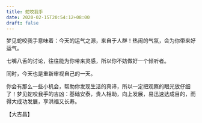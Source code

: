 ```yaml
---
title: 蛇咬我手
date: 2020-02-15T20:54:12+08:00
draft: false
---
```


梦见蛇咬我手意味着：今天的运气之源，来自于人群！热闹的气氛，会为你带来好运气。

七嘴八舌的讨论，往往能为你带来灵感，所以你不妨做好一个倾听者。

同时，今天也是重新审视自己的一天。

你会有那么一些小机会，帮助你发现生活的真谛，所以一定把观察的眼光放仔细了！梦见蛇咬我手的吉凶：基础安泰，贵人相助，向上发展，易迅速达成目的，而得大成功发展，享洪福又长寿。

【大吉昌】